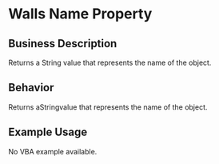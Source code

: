 # Walls Name Property

## Business Description
Returns a String value that represents the name of the object.

## Behavior
Returns  aStringvalue that represents the name of the object.

## Example Usage
No VBA example available.